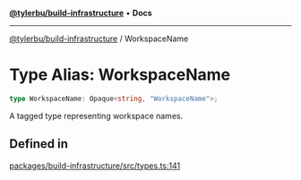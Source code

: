 [**@tylerbu/build-infrastructure**](../README.md) • **Docs**

***

[@tylerbu/build-infrastructure](../README.md) / WorkspaceName

# Type Alias: WorkspaceName

```ts
type WorkspaceName: Opaque<string, "WorkspaceName">;
```

A tagged type representing workspace names.

## Defined in

[packages/build-infrastructure/src/types.ts:141](https://github.com/microsoft/FluidFramework/blob/main/build-tools/packages/build-infrastructure/src/types.ts#L141)
